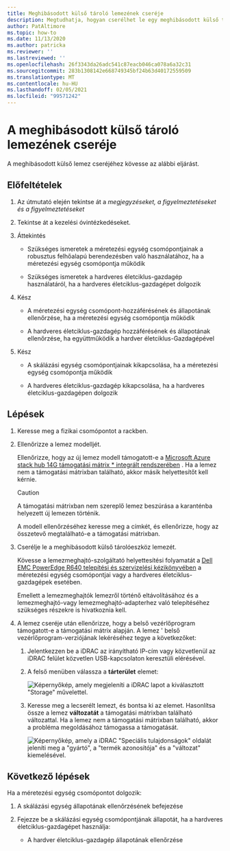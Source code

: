 ```yaml
---
title: Meghibásodott külső tároló lemezének cseréje
description: Megtudhatja, hogyan cserélhet le egy meghibásodott külső tárolóeszközt
author: PatAltimore
ms.topic: how-to
ms.date: 11/13/2020
ms.author: patricka
ms.reviewer: ''
ms.lastreviewed: ''
ms.openlocfilehash: 26f3343da26adc541c87eacb046ca078a6a32c31
ms.sourcegitcommit: 283b1308142e668749345bf24b63d40172559509
ms.translationtype: MT
ms.contentlocale: hu-HU
ms.lasthandoff: 02/05/2021
ms.locfileid: "99571242"
---
```

# <a name="replacing-a-failed-external-storage-disk"></a>A meghibásodott külső tároló lemezének cseréje

A meghibásodott külső lemez cseréjéhez kövesse az alábbi eljárást.

## <a name="prerequisites"></a>Előfeltételek

1.  Az útmutató elején tekintse át a *megjegyzéseket, a figyelmeztetéseket és a figyelmeztetéseket*

2.  Tekintse át a kezelési óvintézkedéseket.

3.  Áttekintés

    -   Szükséges ismeretek a méretezési egység csomópontjainak a robusztus felhőalapú berendezésben való használatához, ha a méretezési egység csomópontja működik

    -   Szükséges ismeretek a hardveres életciklus-gazdagép használatáról, ha a hardveres életciklus-gazdagépet dolgozik

4.  Kész

    -   A méretezési egység csomópont-hozzáférésének és állapotának ellenőrzése, ha a méretezési egység csomópontja működik

    -   A hardveres életciklus-gazdagép hozzáférésének és állapotának ellenőrzése, ha együttműködik a hardver életciklus-Gazdagépével

5.  Kész

    -   A skálázási egység csomópontjainak kikapcsolása, ha a méretezési egység csomópontja működik

    -   A hardveres életciklus-gazdagép kikapcsolása, ha a hardveres életciklus-gazdagépen dolgozik

## <a name="steps"></a>Lépések

1.  Keresse meg a fizikai csomópontot a rackben.

2.  Ellenőrizze a lemez modelljét.

    Ellenőrizze, hogy az új lemez modell támogatott-e a [Microsoft Azure stack hub 14G támogatási mátrix * integrált rendszerében](https://www.dell.com/support/home/product-support/product/cloud-for-microsoft-azure-stack14g/docs#q%3Dsupport%20matrix%26sort%3Ddate%20descending%26f%3Alang%3D%5Ben%5D) 
     [](https://www.dell.com/support/home/product-support/product/cloud-for-microsoft-azure-stack14g/docs#q%3Dsupport%20matrix%26sort%3Ddate%20descending%26f%3Alang%3D%5Ben%5D).
    Ha a lemez nem a támogatási mátrixban található, akkor másik helyettesítőt kell kérnie.
    
    > [!CAUTION]
    > A támogatási mátrixban nem szereplő lemez beszúrása a karanténba helyezett új lemezen történik.
        
    A modell ellenőrzéséhez keresse meg a címkét, és ellenőrizze, hogy az összetevő megtalálható-e a támogatási mátrixban.
    
3.  Cserélje le a meghibásodott külső tárolóeszköz lemezét.

    Kövesse a lemezmeghajtó-szolgáltató helyettesítési folyamatát a [Dell EMC PowerEdge R640 telepítési és szervizelési kézikönyvében](https://www.dell.com/support/manuals/us/en/04/poweredge-r640/per640_ism_pub/dell-emc-poweredge-r640-overview?guid=guid-f39be9ba-158c-45e3-b8b1-f07bb750d6d4) a méretezési egység csomópontjai vagy a hardveres életciklus-gazdagépek esetében.
    
    Emellett a lemezmeghajtók lemezről történő eltávolításához és a lemezmeghajtó-vagy lemezmeghajtó-adapterhez való telepítéséhez szükséges részekre is hivatkoznia kell.
    
4.  A lemez cseréje után ellenőrizze, hogy a belső vezérlőprogram támogatott-e a támogatási mátrix alapján. A lemez \' belső vezérlőprogram-verziójának lekéréséhez tegye a következőket:

    1.  Jelentkezzen be a iDRAC az irányítható IP-cím vagy közvetlenül az iDRAC felület közvetlen USB-kapcsolaton keresztüli elérésével.

    1.  A felső menüben válassza a **tárterület** elemet:

        ![Képernyőkép, amely megjeleníti a iDRAC lapot a kiválasztott "Storage" művelettel.](media/image-30.png)
    
    1.  Keresse meg a lecserélt lemezt, és bontsa ki az elemet. Hasonlítsa össze a lemez **változatát** a támogatási mátrixban található változattal. Ha a lemez nem a támogatási mátrixban található, akkor a probléma megoldásához támogassa a támogatását.

        ![Képernyőkép, amely a iDRAC "Speciális tulajdonságok" oldalát jeleníti meg a "gyártó", a "termék azonosítója" és a "változat" kiemelésével.](media/image-31.png)
        
## <a name="next-steps"></a>Következő lépések

Ha a méretezési egység csomópontot dolgozik:

1.  A skálázási egység állapotának ellenőrzésének befejezése

2.  Fejezze be a skálázási egység csomópontjának állapotát, ha a hardveres életciklus-gazdagépet használja:

    -   A hardver életciklus-gazdagép állapotának ellenőrzése
    
